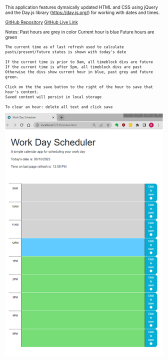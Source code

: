 This application features dymaically updated HTML and CSS using jQuery and the Day.js library (https://day.js.org/) for working with dates and times.

[GitHub Repository](https://github.com/MrBryanS/C05-CalendarDemoUsingThirdPartyAPIs)
[GitHub Live Link](https://mrbryans.github.io/C05-CalendarDemoUsingThirdPartyAPIs/) 


Notes:
    Past hours are grey in color
    Current hour is blue
    Future hours are green

    The current time as of last refresh used to calculate pasts/present/future states is shown with today's date

    If the current time is prior to 9am, all timeblock divs are future
    If the current time is after 5pm, all timeblock divs are past
    Otherwise the divs show current hour in blue, past grey and future green.
        
    Click on the the save button to the right of the hour to save that hour's content.
    Saved content will persist in local storage

    To clear an hour: delete all text and click save

![Alt text](image.png)